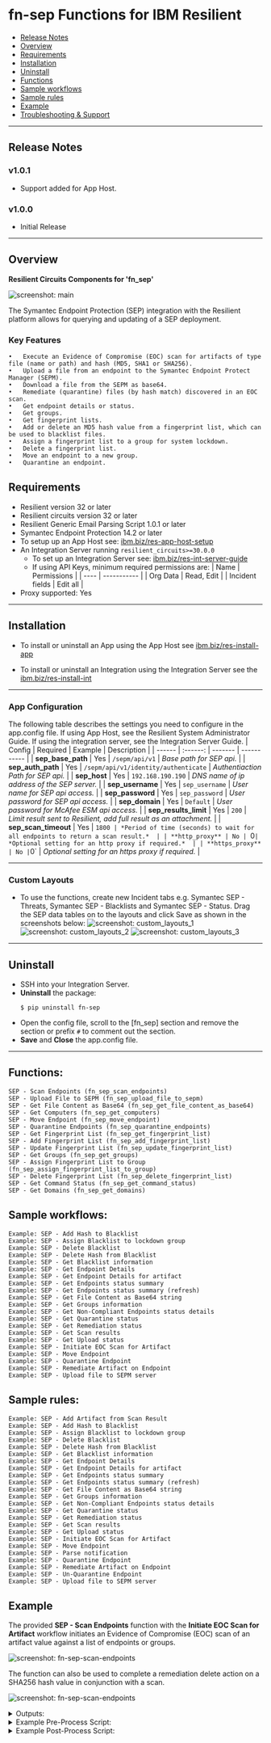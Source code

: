 <!--
  This Install README.md is generated by running:
  "resilient-sdk docgen -p fn_mcafee_esm --install-guide"

  It is best edited using a Text Editor with a Markdown Previewer. VS Code
  is a good example. Checkout https://guides.github.com/features/mastering-markdown/
  for tips on writing with Markdown

  If you make manual edits and run docgen again, a .bak file will be created

  Store any screenshots in the "doc/screenshots" directory and reference them like:
  ![screenshot: screenshot_1](./doc/screenshots/screenshot_1.png)
-->

# fn-sep Functions for IBM Resilient

- [Release Notes](#release-notes)
- [Overview](#overview)
- [Requirements](#requirements)
- [Installation](#installation)
- [Uninstall](#uninstall)
- [Functions](#functions)
- [Sample workflows](#sample-workflows)
- [Sample rules](#sample-rules)
- [Example](#example)
- [Troubleshooting & Support](#troubleshooting-&-support)

---

## Release Notes
<!--
  Specify all changes in this release. Do not remove the release 
  notes of a previous release
-->
### v1.0.1
- Support added for App Host.
 
### v1.0.0
* Initial Release
---

## Overview
<!--
  Provide a high-level description of the function itself and its remote software or application.
  The text below is parsed from the "description" and "long_description" attributes in the setup.py file
-->
**Resilient Circuits Components for 'fn_sep'**

 ![screenshot: main](./screenshots/main.png)

The Symantec Endpoint Protection (SEP) integration with the Resilient platform allows for querying and updating of a SEP deployment. 
### Key Features
```
•	Execute an Evidence of Compromise (EOC) scan for artifacts of type file (name or path) and hash (MD5, SHA1 or SHA256).
•	Upload a file from an endpoint to the Symantec Endpoint Protect Manager (SEPM).
•	Download a file from the SEPM as base64.
•	Remediate (quarantine) files (by hash match) discovered in an EOC scan.
•	Get endpoint details or status.
•	Get groups.
•	Get fingerprint lists.
•	Add or delete an MD5 hash value from a fingerprint list, which can be used to blacklist files.
•	Assign a fingerprint list to a group for system lockdown.
•	Delete a fingerprint list.
•	Move an endpoint to a new group.
•	Quarantine an endpoint.
```
## Requirements
<!--
  List any Requirements 
-->
* Resilient version 32 or later
* Resilient circuits version 32 or later
* Resilient Generic Email Parsing Script 1.0.1 or later
* Symantec Endpoint Protection 14.2 or later
* To setup up an App Host see:  [ibm.biz/res-app-host-setup](https://ibm.biz/res-app-host-setup)
* An Integration Server running `resilient_circuits>=30.0.0`
  * To set up an Integration Server see: [ibm.biz/res-int-server-guide](https://ibm.biz/res-int-server-guide)
  * If using API Keys, minimum required permissions are:
    | Name | Permissions |
    | ---- | ----------- |
    | Org Data | Read, Edit |
    | Incident fields | Edit all |
* Proxy supported: Yes
---


## Installation
* To install or uninstall an App using the App Host see [ibm.biz/res-install-app](https://ibm.biz/res-install-app)

* To install or uninstall an Integration using the Integration Server see the [ibm.biz/res-install-int](https://ibm.biz/res-install-int)
---

### App Configuration
The following table describes the settings you need to configure in the app.config file. If using App Host, see the Resilient System Administrator Guide. If using the integration server, see the Integration Server Guide.
| Config | Required | Example | Description |
| ------ | :------: | ------- | ----------- |
| **sep_base_path** | Yes | `/sepm/api/v1` | *Base path for SEP api.* |
| **sep_auth_path** | Yes | `/sepm/api/v1/identity/authenticate` | *Authentiaction Path for SEP api.* |
| **sep_host** | Yes | `192.168.190.190` | *DNS name of ip address of the SEP server.* |
| **sep_username** | Yes | `sep_username` | *User name for SEP api access.* |
| **sep_password** | Yes | `sep_password` | *User password for SEP api access.*  |
| **sep_domain** | Yes | `Default` | *User password for McAfee ESM api access.*  |
| **sep_results_limit** | Yes | `200` | *Limit result sent to Resilient, add full result as an attachment.*  |
| **sep_scan_timeout** | Yes | `1800 | *Period of time (seconds) to wait for all endpoints to return a scan result.*  |
| **http_proxy** | No | `0` | *Optional setting for an http proxy if required.*  |
| **https_proxy** | No | `0` | *Optional setting for an https proxy if required.*  |

---

### Custom Layouts
<!--
  Use this section to provide guidance on where the user should add any custom fields and data tables.
  You may wish to recommend a new incident tab.
  You should save a screenshot "custom_layouts.png" in the doc/screenshots directory and reference it here
-->
* To use the functions, create new Incident tabs e.g. Symantec SEP - Threats, Symantec SEP - Blacklists and Symantec SEP - Status. Drag the SEP data tables on to the layouts and click Save as shown in the screenshots below:
  ![screenshot: custom_layouts_1](./screenshots/custom_layouts_1.png)
  ![screenshot: custom_layouts_2](./screenshots/custom_layouts_2.png)
  ![screenshot: custom_layouts_3](./screenshots/custom_layouts_3.png)
---

## Uninstall
* SSH into your Integration Server.
* **Uninstall** the package:
  ```
  $ pip uninstall fn-sep
  ```
* Open the config file, scroll to the [fn_sep] section and remove the section or prefix `#` to comment out the section.
* **Save** and **Close** the app.config file.

---

## Functions:
```
SEP - Scan Endpoints (fn_sep_scan_endpoints)
SEP - Upload File to SEPM (fn_sep_upload_file_to_sepm)
SEP - Get File Content as Base64 (fn_sep_get_file_content_as_base64)
SEP - Get Computers (fn_sep_get_computers)
SEP - Move Endpoint (fn_sep_move_endpoint)
SEP - Quarantine Endpoints (fn_sep_quarantine_endpoints)
SEP - Get Fingerprint List (fn_sep_get_fingerprint_list)
SEP - Add Fingerprint List (fn_sep_add_fingerprint_list)
SEP - Update Fingerprint List (fn_sep_update_fingerprint_list)
SEP - Get Groups (fn_sep_get_groups)
SEP - Assign Fingerprint List to Group (fn_sep_assign_fingerprint_list_to_group)
SEP - Delete Fingerprint List (fn_sep_delete_fingerprint_list)
SEP - Get Command Status (fn_sep_get_command_status)
SEP - Get Domains (fn_sep_get_domains)
```
## Sample workflows:
```
Example: SEP - Add Hash to Blacklist
Example: SEP - Assign Blacklist to lockdown group
Example: SEP - Delete Blacklist
Example: SEP - Delete Hash from Blacklist
Example: SEP - Get Blacklist information
Example: SEP - Get Endpoint Details
Example: SEP - Get Endpoint Details for artifact
Example: SEP - Get Endpoints status summary
Example: SEP - Get Endpoints status summary (refresh)
Example: SEP - Get File Content as Base64 string
Example: SEP - Get Groups information
Example: SEP - Get Non-Compliant Endpoints status details
Example: SEP - Get Quarantine status
Example: SEP - Get Remediation status
Example: SEP - Get Scan results
Example: SEP - Get Upload status
Example: SEP - Initiate EOC Scan for Artifact
Example: SEP - Move Endpoint
Example: SEP - Quarantine Endpoint
Example: SEP - Remediate Artifact on Endpoint
Example: SEP - Upload file to SEPM server
```
## Sample rules:
```
Example: SEP - Add Artifact from Scan Result
Example: SEP - Add Hash to Blacklist
Example: SEP - Assign Blacklist to lockdown group
Example: SEP - Delete Blacklist
Example: SEP - Delete Hash from Blacklist
Example: SEP - Get Blacklist information
Example: SEP - Get Endpoint Details
Example: SEP - Get Endpoint Details for artifact
Example: SEP - Get Endpoints status summary
Example: SEP - Get Endpoints status summary (refresh)
Example: SEP - Get File Content as Base64 string
Example: SEP - Get Groups information
Example: SEP - Get Non-Compliant Endpoints status details
Example: SEP - Get Quarantine status
Example: SEP - Get Remediation status
Example: SEP - Get Scan results
Example: SEP - Get Upload status
Example: SEP - Initiate EOC Scan for Artifact
Example: SEP - Move Endpoint
Example: SEP - Parse notification
Example: SEP - Quarantine Endpoint
Example: SEP - Remediate Artifact on Endpoint
Example: SEP - Un-Quarantine Endpoint
Example: SEP - Upload file to SEPM server
```

## Example
The provided **SEP - Scan Endpoints** function with the **Initiate EOC Scan for Artifact** workflow initiates an Evidence of Compromise (EOC) scan of an artifact value against a list of endpoints or groups. 
 
 ![screenshot: fn-sep-scan-endpoints ](./screenshots/wf-sep-initiate-eoc-scan-for-artifact.png)

The function can also be used to complete a remediation delete action on a SHA256 hash value in conjunction with a scan.
 
 ![screenshot: fn-sep-scan-endpoints ](./screenshots/fn-sep-scan-endpoints.png)



<details><summary>Outputs:</summary>
<p>

```python
results = {'inputs': {u'sep_description': u'Scan to remediate file based on sha256', u'sep_computer_ids': u'D31AA16E0946C25D40C83823C500518B',
                      u'sep_scan_action': None, u'sep_file_path': u'C:\\temp\\eicar.zip', u'sep_group_ids': u'CAD80F000946C25D6C150831060AA326',
                      u'sep_sha256': None, u'sep_scan_type': {u'name': u'FULL_SCAN', u'id': 229}},
           'metrics': {'package': 'fn-sep', 'timestamp': '2019-04-12 10:49:22', 'package_version': '1.0.0', 'host': 'myhost', 'version': '1.0', 'execution_time_ms': 12349},
           'success': True, 'content': {u'commandID_computer': u'0F0CBDD7EDFF4634B23FA11F5AB81FFC', u'commandID_group': u'BB37F78894DB451B8E8921EC127667A3'},
           'raw': '{"commandID_computer": "0F0CBDD7EDFF4634B23FA11F5AB81FFC", "commandID_group": "BB37F78894DB451B8E8921EC127667A3"}',
           'reason': None,
           'version': '1.0'
}
```

</p>
</details>

<details><summary>Example Pre-Process Script:</summary>
<p>

```python
GET_COMPUTERS_CONTENT = workflow.properties.get_computers_results.content
ARTIFACT_TYPE = artifact.type
ARTIFACT_VALUE = artifact.value
ARTIFACT_DESCRIPTION = artifact.description
ARTIFACT_TYPE_TO_ROW = {
    "File Name": "file_name",
    "File Path": "file_path",
    "Malware MD5 Hash": "md5",
    "Malware SHA-1 Hash": "sha1",
    "Malware SHA-256 Hash": "sha256"
}
ARTIFACT_TYPES = [ v for v in sorted(ARTIFACT_TYPE_TO_ROW.values())]
COMPUTER_IDS = []
## Processing

def get_computers():
    global COMPUTER_IDS
    # Get computers to run scan against from previous step.
    if GET_COMPUTERS_CONTENT is not None and GET_COMPUTERS_CONTENT["endpoints_matching_ids"]:
        COMPUTER_IDS = GET_COMPUTERS_CONTENT["endpoints_matching_ids"]

def set_inputs(fn, fp, md5, sha1, sha256):
    global COMPUTER_IDS
    inputs.sep_file_path = fn if fp is None else fp
    inputs.sep_md5 = md5
    inputs.sep_sha1 = sha1
    inputs.sep_sha256 = sha256
    inputs.sep_computer_ids = ','.join(COMPUTER_IDS)
    inputs.sep_scan_type = rule.properties.sep_scan_type
    inputs.sep_scan_action = None
    if ARTIFACT_DESCRIPTION is not None:
        inputs.sep_description = u"Scan eoc for {0}".format(unicode(ARTIFACT_DESCRIPTION["content"]))
    else:
        inputs.sep_description = u"Scan eoc for for suspicious hash of type {0} and value {1} in the SEP environment.".format(ARTIFACT_TYPE, ARTIFACT_VALUE)

def main():
    get_computers()
    # Assign values to correct row based on artifact type
    types = [None if t not in ARTIFACT_TYPE_TO_ROW[ARTIFACT_TYPE] else ARTIFACT_VALUE for t in ARTIFACT_TYPES]
    set_inputs(*types)

if __name__ == "__main__":
    main()
```

</p>
</details>

<details><summary>Example Post-Process Script:</summary>
<p>

```python
##  Symantec Endpoint Protection  - fn_sep_upload_file_to_sepm script ##
# Example result:
"""
Result: {'inputs': {u'sep_description': u'Scan to remediate file based on sha256', u'sep_computer_ids': u'D31AA16E0946C25D40C83823C500518B',
                    u'sep_scan_action': None, u'sep_file_path': u'C:\\temp\\eicar.zip', u'sep_group_ids': u'CAD80F000946C25D6C150831060AA326',
                    u'sep_sha256': None, u'sep_scan_type': {u'name': u'FULL_SCAN', u'id': 229}},
         'metrics': {'package': 'fn-sep', 'timestamp': '2019-04-12 10:49:22', 'package_version': '1.0.0', 'host': 'myhost', 'version': '1.0', 'execution_time_ms': 12349},
         'success': True, 'content': {u'commandID_computer': u'0F0CBDD7EDFF4634B23FA11F5AB81FFC', u'commandID_group': u'BB37F78894DB451B8E8921EC127667A3'},
         'raw': '{"commandID_computer": "0F0CBDD7EDFF4634B23FA11F5AB81FFC", "commandID_group": "BB37F78894DB451B8E8921EC127667A3"}',
         'reason': None,
         'version': '1.0'
}

"""
#  Globals
# List of fields in datatable fn_sep_get_command_status script
DATA_TBL_FIELDS = ["scan_commandID"]
FN_NAME = "fn_sep_scan_endpoints"
WF_NAME = "Initiate EOC Scan for Artifact"
# Processing
CONTENT = results.content
INPUTS = results.inputs
QUERY_EXECUTION_DATE = results["metrics"]["timestamp"]
note_text = ''

def main():
    note_text = ''
    if CONTENT  is not None:
        note_text = u"Symantec SEP Integration: Workflow <b>{0}</b>: Returned command id <b>{1}</b> for a <b>{2}</b> " \
                    "scan on artifact <b>{3}</b> for Resilient function <b>{4}</b>"\
            .format(WF_NAME, CONTENT["commandID_computer"], INPUTS["sep_scan_type"], unicode(artifact.value), FN_NAME)
    else:
        note_text = u"Symantec SEP Integration: Workflow <b>{0}</b>: There was <b>no</b> command id returned for a " \
                    "<b>{1}</b> scan on artifact <b>{2}</b> for Resilient function <b>{3}</b>"\
            .format(WF_NAME, INPUTS["sep_scan_type"], INPUTS["sep_file_path"], unicode(artifact.value), FN_NAME)

    incident.addNote(helper.createRichText(note_text))
if __name__ == "__main__":
    main()
```

---

## Troubleshooting & Support
If using the app with an App Host, see the Resilient System Administrator Guide and the App Host Deployment Guide for troubleshooting procedures. You can find these guides on the [IBM Knowledge Center](https://www.ibm.com/support/knowledgecenter/SSBRUQ), where you can select which version of the Resilient platform you are using.

If using the app with an integration server, see the [Integration Server Guide](https://ibm.biz/res-int-server-guide)

### For Support
This is an IBM Supported app. Please search https://ibm.com/mysupport for assistance.

